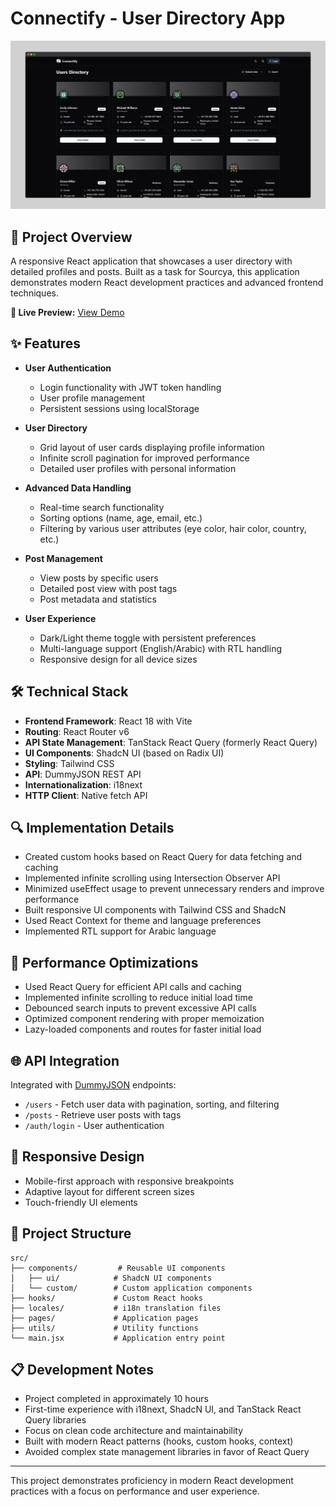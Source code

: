 # Connectify - User Directory App

![Connectify Screenshot](./public/screenshot.png)

## 📌 Project Overview

A responsive React application that showcases a user directory with detailed profiles and posts. Built as a task for Sourcya, this application demonstrates modern React development practices and advanced frontend techniques.

**🔗 Live Preview:** [View Demo](https://task-mo3bassia-mo3bassias-projects.vercel.app)

## ✨ Features

- **User Authentication**

  - Login functionality with JWT token handling
  - User profile management
  - Persistent sessions using localStorage

- **User Directory**

  - Grid layout of user cards displaying profile information
  - Infinite scroll pagination for improved performance
  - Detailed user profiles with personal information

- **Advanced Data Handling**

  - Real-time search functionality
  - Sorting options (name, age, email, etc.)
  - Filtering by various user attributes (eye color, hair color, country, etc.)

- **Post Management**

  - View posts by specific users
  - Detailed post view with post tags
  - Post metadata and statistics

- **User Experience**
  - Dark/Light theme toggle with persistent preferences
  - Multi-language support (English/Arabic) with RTL handling
  - Responsive design for all device sizes

## 🛠️ Technical Stack

- **Frontend Framework**: React 18 with Vite
- **Routing**: React Router v6
- **API State Management**: TanStack React Query (formerly React Query)
- **UI Components**: ShadcN UI (based on Radix UI)
- **Styling**: Tailwind CSS
- **API**: DummyJSON REST API
- **Internationalization**: i18next
- **HTTP Client**: Native fetch API

## 🔍 Implementation Details

- Created custom hooks based on React Query for data fetching and caching
- Implemented infinite scrolling using Intersection Observer API
- Minimized useEffect usage to prevent unnecessary renders and improve performance
- Built responsive UI components with Tailwind CSS and ShadcN
- Used React Context for theme and language preferences
- Implemented RTL support for Arabic language

## 🚀 Performance Optimizations

- Used React Query for efficient API calls and caching
- Implemented infinite scrolling to reduce initial load time
- Debounced search inputs to prevent excessive API calls
- Optimized component rendering with proper memoization
- Lazy-loaded components and routes for faster initial load

## 🌐 API Integration

Integrated with [DummyJSON](https://dummyjson.com) endpoints:

- `/users` - Fetch user data with pagination, sorting, and filtering
- `/posts` - Retrieve user posts with tags
- `/auth/login` - User authentication

## 📱 Responsive Design

- Mobile-first approach with responsive breakpoints
- Adaptive layout for different screen sizes
- Touch-friendly UI elements

## 🧰 Project Structure

```
src/
├── components/         # Reusable UI components
│   ├── ui/            # ShadcN UI components
│   └── custom/        # Custom application components
├── hooks/             # Custom React hooks
├── locales/           # i18n translation files
├── pages/             # Application pages
├── utils/             # Utility functions
└── main.jsx           # Application entry point
```

## 📋 Development Notes

- Project completed in approximately 10 hours
- First-time experience with i18next, ShadcN UI, and TanStack React Query libraries
- Focus on clean code architecture and maintainability
- Built with modern React patterns (hooks, custom hooks, context)
- Avoided complex state management libraries in favor of React Query

---

This project demonstrates proficiency in modern React development practices with a focus on performance and user experience.
